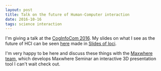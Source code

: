 ```yaml
---
layout: post
title: Talk on the future of Human-Computer interaction
date: 2016-10-16
tags: science interaction
---
```


I'm giving a talk at the [CogInfoCom 2016](http://www.coginfocom.hu/conference/CogInfoCom16/). My slides on what I see as the future of HCI can be seen [here](http://agostontorok.github.io/research/coginfocom2016) made in [Slides of loci](https://github.com/agostontorok/slides-of-loci). 

I'm very happy to be here and discuss these things with the [Maxwhere team](http://www.maxwhere.com/), which develops Maxwhere Seminar an interactive 3D presentation tool I can't wait check out.

